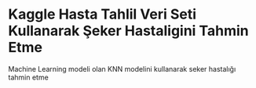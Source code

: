 # Kaggle Hasta Tahlil Veri Seti Kullanarak Şeker Hastaligini Tahmin Etme 
 Machine Learning modeli olan KNN modelini kullanarak seker hastalığı tahmin etme
